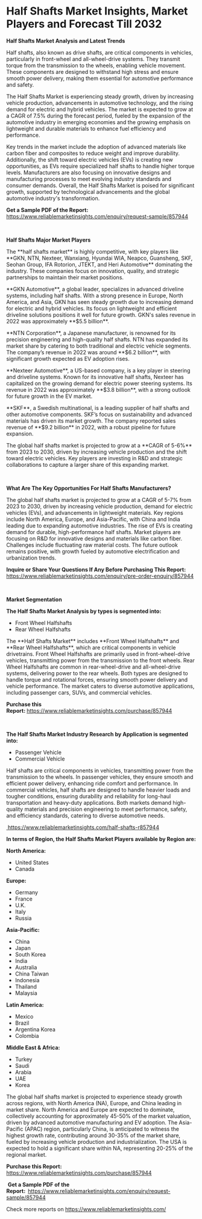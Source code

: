 <p><h1>Half Shafts Market Insights, Market Players and Forecast Till 2032</h1></p><p><strong>Half Shafts Market Analysis and Latest Trends</strong></p>
<p><p>Half shafts, also known as drive shafts, are critical components in vehicles, particularly in front-wheel and all-wheel-drive systems. They transmit torque from the transmission to the wheels, enabling vehicle movement. These components are designed to withstand high stress and ensure smooth power delivery, making them essential for automotive performance and safety.</p><p>The Half Shafts Market is experiencing steady growth, driven by increasing vehicle production, advancements in automotive technology, and the rising demand for electric and hybrid vehicles. The market is expected to grow at a CAGR of 7.5% during the forecast period, fueled by the expansion of the automotive industry in emerging economies and the growing emphasis on lightweight and durable materials to enhance fuel efficiency and performance.</p><p>Key trends in the market include the adoption of advanced materials like carbon fiber and composites to reduce weight and improve durability. Additionally, the shift toward electric vehicles (EVs) is creating new opportunities, as EVs require specialized half shafts to handle higher torque levels. Manufacturers are also focusing on innovative designs and manufacturing processes to meet evolving industry standards and consumer demands. Overall, the Half Shafts Market is poised for significant growth, supported by technological advancements and the global automotive industry's transformation.</p></p>
<p><strong>Get a Sample PDF of the Report:&nbsp;</strong> <a href="https://www.reliablemarketinsights.com/enquiry/request-sample/857944?utm_campaign=1887&utm_medium=2&utm_source=Github&utm_content=ia&utm_term=22012025&utm_id=half-shafts">https://www.reliablemarketinsights.com/enquiry/request-sample/857944</a></p>
<p>&nbsp;</p>
<p><strong>Half Shafts Major Market Players</strong></p>
<p><p>The **half shafts market** is highly competitive, with key players like **GKN, NTN, Nexteer, Wanxiang, Hyundai WIA, Neapco, Guansheng, SKF, Seohan Group, IFA Rotorion, JTEKT, and Heri Automotive** dominating the industry. These companies focus on innovation, quality, and strategic partnerships to maintain their market positions.</p><p>**GKN Automotive**, a global leader, specializes in advanced driveline systems, including half shafts. With a strong presence in Europe, North America, and Asia, GKN has seen steady growth due to increasing demand for electric and hybrid vehicles. Its focus on lightweight and efficient driveline solutions positions it well for future growth. GKN's sales revenue in 2022 was approximately **$5.5 billion**.</p><p>**NTN Corporation**, a Japanese manufacturer, is renowned for its precision engineering and high-quality half shafts. NTN has expanded its market share by catering to both traditional and electric vehicle segments. The company’s revenue in 2022 was around **$6.2 billion**, with significant growth expected as EV adoption rises.</p><p>**Nexteer Automotive**, a US-based company, is a key player in steering and driveline systems. Known for its innovative half shafts, Nexteer has capitalized on the growing demand for electric power steering systems. Its revenue in 2022 was approximately **$3.8 billion**, with a strong outlook for future growth in the EV market.</p><p>**SKF**, a Swedish multinational, is a leading supplier of half shafts and other automotive components. SKF’s focus on sustainability and advanced materials has driven its market growth. The company reported sales revenue of **$9.2 billion** in 2022, with a robust pipeline for future expansion.</p><p>The global half shafts market is projected to grow at a **CAGR of 5-6%** from 2023 to 2030, driven by increasing vehicle production and the shift toward electric vehicles. Key players are investing in R&D and strategic collaborations to capture a larger share of this expanding market.</p></p>
<p>&nbsp;</p>
<p><strong>What Are The Key Opportunities For Half Shafts Manufacturers?</strong></p>
<p><p>The global half shafts market is projected to grow at a CAGR of 5-7% from 2023 to 2030, driven by increasing vehicle production, demand for electric vehicles (EVs), and advancements in lightweight materials. Key regions include North America, Europe, and Asia-Pacific, with China and India leading due to expanding automotive industries. The rise of EVs is creating demand for durable, high-performance half shafts. Market players are focusing on R&D for innovative designs and materials like carbon fiber. Challenges include fluctuating raw material costs. The future outlook remains positive, with growth fueled by automotive electrification and urbanization trends.</p></p>
<p><strong>Inquire or Share Your Questions If Any Before Purchasing This Report:</strong> <a href="https://www.reliablemarketinsights.com/enquiry/pre-order-enquiry/857944?utm_campaign=1887&utm_medium=2&utm_source=Github&utm_content=ia&utm_term=22012025&utm_id=half-shafts">https://www.reliablemarketinsights.com/enquiry/pre-order-enquiry/857944</a></p>
<p>&nbsp;</p>
<p><strong>Market Segmentation</strong></p>
<p><strong>The Half Shafts Market Analysis by types is segmented into:</strong></p>
<p><ul><li>Front Wheel Halfshafts</li><li>Rear Wheel Halfshafts</li></ul></p>
<p><p>The **Half Shafts Market** includes **Front Wheel Halfshafts** and **Rear Wheel Halfshafts**, which are critical components in vehicle drivetrains. Front Wheel Halfshafts are primarily used in front-wheel-drive vehicles, transmitting power from the transmission to the front wheels. Rear Wheel Halfshafts are common in rear-wheel-drive and all-wheel-drive systems, delivering power to the rear wheels. Both types are designed to handle torque and rotational forces, ensuring smooth power delivery and vehicle performance. The market caters to diverse automotive applications, including passenger cars, SUVs, and commercial vehicles.</p></p>
<p><strong>Purchase this Report:&nbsp;</strong><a href="https://www.reliablemarketinsights.com/purchase/857944?utm_campaign=1887&utm_medium=2&utm_source=Github&utm_content=ia&utm_term=22012025&utm_id=half-shafts">https://www.reliablemarketinsights.com/purchase/857944</a></p>
<p>&nbsp;</p>
<p><strong>The Half Shafts Market Industry Research by Application is segmented into:</strong></p>
<p><ul><li>Passenger Vehicle</li><li>Commercial Vehicle</li></ul></p>
<p><p>Half shafts are critical components in vehicles, transmitting power from the transmission to the wheels. In passenger vehicles, they ensure smooth and efficient power delivery, enhancing ride comfort and performance. In commercial vehicles, half shafts are designed to handle heavier loads and tougher conditions, ensuring durability and reliability for long-haul transportation and heavy-duty applications. Both markets demand high-quality materials and precision engineering to meet performance, safety, and efficiency standards, catering to diverse automotive needs.</p></p>
<p><a href="https://www.reliablemarketinsights.com/half-shafts-r857944?utm_campaign=1887&utm_medium=2&utm_source=Github&utm_content=ia&utm_term=22012025&utm_id=half-shafts">&nbsp;https://www.reliablemarketinsights.com/half-shafts-r857944</a></p>
<p><strong>In terms of Region, the Half Shafts Market Players available by Region are:</strong></p>
<p>
    <p> <strong> North America: </strong>
        <ul>
            <li>United States</li>
            <li>Canada</li>
        </ul>
        </p> 
    <p> <strong> Europe: </strong>
        <ul>
            <li>Germany</li>
            <li>France</li>
            <li>U.K.</li>
            <li>Italy</li>
            <li>Russia</li>
        </ul>
        </p> 
    <p> <strong> Asia-Pacific: </strong>
        <ul>
            <li>China</li>
            <li>Japan</li>
            <li>South Korea</li>
            <li>India</li>
            <li>Australia</li>
            <li>China Taiwan</li>
            <li>Indonesia</li>
            <li>Thailand</li>
            <li>Malaysia</li>
        </ul>
        </p> 
    <p> <strong> Latin America: </strong>
        <ul>
            <li>Mexico</li>
            <li>Brazil</li>
            <li>Argentina Korea</li>
            <li>Colombia</li>
        </ul>
        </p> 
    <p> <strong> Middle East & Africa: </strong>
        <ul>
            <li>Turkey</li>
            <li>Saudi</li>
            <li>Arabia</li>
            <li>UAE</li>
            <li>Korea</li>
        </ul>
    </p>
    </p>
<p><p>The global half shafts market is projected to experience steady growth across regions, with North America (NA), Europe, and China leading in market share. North America and Europe are expected to dominate, collectively accounting for approximately 45-50% of the market valuation, driven by advanced automotive manufacturing and EV adoption. The Asia-Pacific (APAC) region, particularly China, is anticipated to witness the highest growth rate, contributing around 30-35% of the market share, fueled by increasing vehicle production and industrialization. The USA is expected to hold a significant share within NA, representing 20-25% of the regional market.</p></p>
<p><strong>Purchase this Report: </strong><a href="https://www.reliablemarketinsights.com/purchase/857944?utm_campaign=1887&utm_medium=2&utm_source=Github&utm_content=ia&utm_term=22012025&utm_id=half-shafts">https://www.reliablemarketinsights.com/purchase/857944</a></p>
<p>&nbsp;<strong>Get a Sample PDF of the Report:&nbsp;&nbsp;</strong><a href="https://www.reliablemarketinsights.com/enquiry/request-sample/857944?utm_campaign=1887&utm_medium=2&utm_source=Github&utm_content=ia&utm_term=22012025&utm_id=half-shafts">https://www.reliablemarketinsights.com/enquiry/request-sample/857944</a></p>
<p><strong></strong></p>
<p>Check more reports on <a href="https://www.reliablemarketinsights.com/?utm_campaign=1887&utm_medium=2&utm_source=Github&utm_content=ia&utm_term=22012025&utm_id=half-shafts">https://www.reliablemarketinsights.com/</a></p>